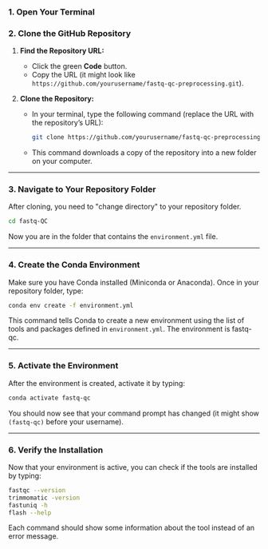 
### 1. Open Your Terminal

### 2. Clone the GitHub Repository

1. **Find the Repository URL:**
   - Click the green **Code** button.
   - Copy the URL (it might look like `https://github.com/yourusername/fastq-qc-preprocessing.git`).

2. **Clone the Repository:**
   - In your terminal, type the following command (replace the URL with the repository’s URL):

     ```bash
     git clone https://github.com/yourusername/fastq-qc-preprocessing.git
     ```

   - This command downloads a copy of the repository into a new folder on your computer.

---

### 3. Navigate to Your Repository Folder

After cloning, you need to "change directory" to your repository folder.

```bash
cd fastq-QC
```

Now you are in the folder that contains the `environment.yml` file.

---

### 4. Create the Conda Environment

Make sure you have Conda installed (Miniconda or Anaconda). Once in your repository folder, type:

```bash
conda env create -f environment.yml
```

This command tells Conda to create a new environment using the list of tools and packages defined in `environment.yml`. The environment is fastq-qc.

---

### 5. Activate the Environment

After the environment is created, activate it by typing:

```bash
conda activate fastq-qc
```

You should now see that your command prompt has changed (it might show `(fastq-qc)` before your username).

---

### 6. Verify the Installation

Now that your environment is active, you can check if the tools are installed by typing:

```bash
fastqc --version
trimmomatic -version
fastuniq -h
flash --help
```

Each command should show some information about the tool instead of an error message.
